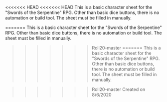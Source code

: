 <<<<<<< HEAD
<<<<<<< HEAD
This is a basic character sheet for the "Swords of the Serpentine" RPG.
Other than basic dice buttons, there is no automation or build tool.  The sheet must be filled in manually.

=======
This is a basic character sheet for the "Swords of the Serpentine" RPG.
Other than basic dice buttons, there is no automation or build tool.  The sheet must be filled in manually.

>>>>>>> Roll20-master
=======
This is a basic character sheet for the "Swords of the Serpentine" RPG.
Other than basic dice buttons, there is no automation or build tool.  The sheet must be filled in manually.

>>>>>>> Roll20-master
Created on 8/6/2020